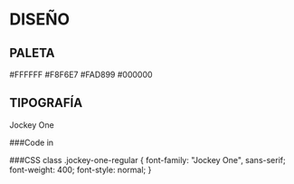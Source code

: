 # DISEÑO
## PALETA
#FFFFFF
#F8F6E7
#FAD899
#000000

## TIPOGRAFÍA
Jockey One

###Code in <head>
<link rel="preconnect" href="https://fonts.googleapis.com">
<link rel="preconnect" href="https://fonts.gstatic.com" crossorigin>
<link href="https://fonts.googleapis.com/css2?family=Jockey+One&display=swap" rel="stylesheet">

###CSS class
.jockey-one-regular {
  font-family: "Jockey One", sans-serif;
  font-weight: 400;
  font-style: normal;
}
